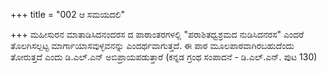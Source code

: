+++
title = "002 ಆ ಸಮಯದಲಿ"

+++
ಮಹೀಸುರನ ಮಾತಾಡಿಸಿದನಂದರಸ ದ ಪಾಠಾಂತರಗಳಲ್ಲಿ "ಪರಾಶಿತಧ್ವಶ್ರಮದ ನುಡಿಸಿದನರಸ" ಎಂದರೆ ತೊಲಗಿಸಲ್ಪಟ್ಟ ಮಾರ್ಗಾಯಾಸವುಳ್ಳವನನ್ನು ಎಂದರ್ಥವಾಗುತ್ತದೆ. ಈ ಪಾಠ ಮೂಲಪಾಠವಾಗಿರಬಹುದೆಂದು ತೋರುತ್ತದೆ ಎಂದು ಡಿ.ಎಲ್.ಎನ್ ಅಬಿಪ್ರಾಯಪಡುತ್ತಾರೆ (ಕನ್ನಡ ಗ್ರಂಥ ಸಂಪಾದನೆ - ಡಿ.ಎಲ್.ಎನ್. ಪುಟ 130)